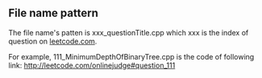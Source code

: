 ## File name pattern

The file name's patten is xxx_questionTitle.cpp which xxx is the index of question on [leetcode.com](https://leetcode.com/).

For example, 111_MinimumDepthOfBinaryTree.cpp is the code of following link: http://leetcode.com/onlinejudge#question_111

